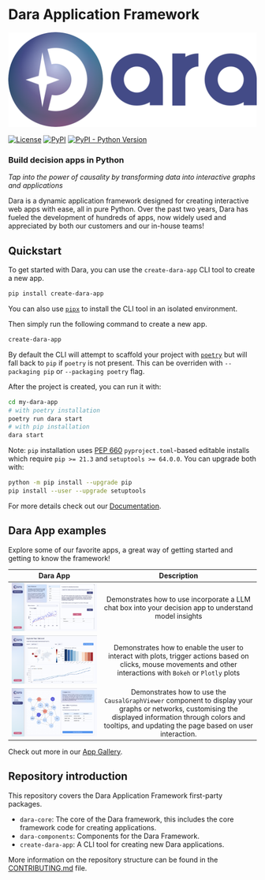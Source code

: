 # Dara Application Framework

<picture>
    <source srcset="./img/dara_dark.svg" media="(prefers-color-scheme: dark)">
    <img src="./img/dara_light.svg" alt="Dara Logo" /
</picture>

[![License](https://img.shields.io/badge/License-Apache_2.0-blue.svg)](https://www.apache.org/licenses/LICENSE-2.0)
[![PyPI](https://img.shields.io/pypi/v/dara-core.svg?color=dark-green)](https://pypi.org/project/dara-core/)
[![PyPI - Python Version](https://img.shields.io/pypi/pyversions/dara-core.svg?color=dark-green)](https://pypi.org/project/dara-core/)

### Build decision apps in Python

_Tap into the power of causality by transforming data into interactive graphs and applications_

Dara is a dynamic application framework designed for creating interactive web apps with ease, all in pure Python. Over the past two years, Dara has fueled the development of hundreds of apps, now widely used and appreciated by both our customers and our in-house teams!

## Quickstart

To get started with Dara, you can use the `create-dara-app` CLI tool to create a new app.

```bash
pip install create-dara-app
```

You can also use [`pipx`](https://pypa.github.io/pipx/) to install the CLI tool in an isolated environment.

Then simply run the following command to create a new app.

```bash
create-dara-app
```

By default the CLI will attempt to scaffold your project with [`poetry`](https://python-poetry.org/) but will fall back to `pip` if `poetry` is not present. This can be overriden with `--packaging pip` or `--packaging poetry` flag.

After the project is created, you can run it with:

```bash
cd my-dara-app
# with poetry installation
poetry run dara start
# with pip installation
dara start
```

Note: `pip` installation uses [PEP 660](https://peps.python.org/pep-0660/) `pyproject.toml`-based editable installs which require `pip >= 21.3` and `setuptools >= 64.0.0`. You can upgrade both with:

```bash
python -m pip install --upgrade pip
pip install --user --upgrade setuptools
```

For more details check out our [Documentation](https://dara.causalens.com/docs/category/build-dara-apps).

## Dara App examples

Explore some of our favorite apps, a great way of getting started and getting to know the framework!

| Dara App                                            |                                                                                                    Description                                                                                                    |
| --------------------------------------------------- | :---------------------------------------------------------------------------------------------------------------------------------------------------------------------------------------------------------------: |
| ![Large Language Model](./img/llm.png)              |                                                      Demonstrates how to use incorporate a LLM chat box into your decision app to understand model insights                                                       |
| ![Plot Interactivity](./img/plot_interactivity.png) |                        Demonstrates how to enable the user to interact with plots, trigger actions based on clicks, mouse movements and other interactions with `Bokeh` or `Plotly` plots                         |
| ![Graph Editor](./img/graph_viewer.png)             | Demonstrates how to use the `CausalGraphViewer` component to display your graphs or networks, customising the displayed information through colors and tooltips, and updating the page based on user interaction. |

Check out more in our [App Gallery](https://dara.causalens.com/gallery).

## Repository introduction

This repository covers the Dara Application Framework first-party packages.

- `dara-core`: The core of the Dara framework, this includes the core framework code for creating applications.
- `dara-components`: Components for the Dara Framework.
- `create-dara-app`: A CLI tool for creating new Dara applications.

More information on the repository structure can be found in the [CONTRIBUTING.md](./CONTRIBUTING.md) file.
